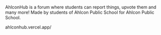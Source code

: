 AhlconHub is a forum where students can report things, upvote them and many more! Made by students of Ahlcon Public School for Ahlcon Public School.

ahlconhub.vercel.app/